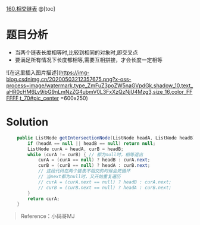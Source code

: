 ﻿[160.相交链表](https://leetcode-cn.com/problems/intersection-of-two-linked-lists/)
@[toc]
# 题目分析

 - 当两个链表长度相等时,比较到相同的对象时,即交叉点
 - 要满足所有情况下长度都相等,需要互相拼接，才会长度一定相等
 
 ![在这里插入图片描述](https://img-blog.csdnimg.cn/20200503212357675.png?x-oss-process=image/watermark,type_ZmFuZ3poZW5naGVpdGk,shadow_10,text_aHR0cHM6Ly9ibG9nLmNzZG4ubmV0L3FxXzQzNjU4Mzg3,size_16,color_FFFFFF,t_70#pic_center =600x250)


# Solution

```java
	public ListNode getIntersectionNode(ListNode headA, ListNode headB) {
		if (headA == null || headB == null) return null;
		ListNode curA = headA, curB = headB;
		while (curA != curB) { // 都为null时，相等退出
			curA = (curA == null) ? headB : curA.next;
			curB = (curB == null) ? headA : curB.next;
			// 这段代码在两个链表不相交的时候会死循环
			// 当next都为null时，又开始重复遍历
			// curA = (curA.next == null) ? headB : curA.next;
			// curB = (curB.next == null) ? headA : curB.next;
		}
		return curA;
	}
```

> Reference：小码哥MJ

